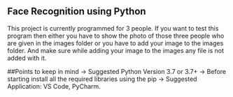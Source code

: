## Face Recognition using Python
This project is currently programmed for 3 people.  If you want to test this program then either you have to show the photo of those three people who are given in the images folder or you have to add your image to the images folder. And make sure while adding your image to the images any file is not added with it.

##Points to keep in mind
-> Suggested Python Version 3.7 or 3.7+
-> Before starting install all the required libraries using the pip 
-> Suggested Application: VS Code, PyCharm.


